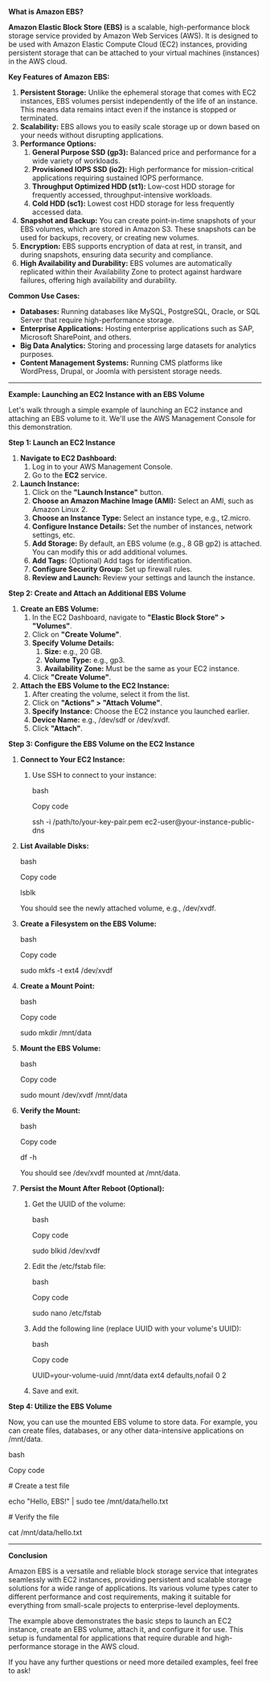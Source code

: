 ﻿**What is Amazon EBS?**

**Amazon Elastic Block Store (EBS)** is a scalable, high-performance block storage service provided by Amazon Web Services (AWS). It is designed to be used with Amazon Elastic Compute Cloud (EC2) instances, providing persistent storage that can be attached to your virtual machines (instances) in the AWS cloud.

**Key Features of Amazon EBS:**

1. **Persistent Storage:** Unlike the ephemeral storage that comes with EC2 instances, EBS volumes persist independently of the life of an instance. This means data remains intact even if the instance is stopped or terminated.
1. **Scalability:** EBS allows you to easily scale storage up or down based on your needs without disrupting applications.
1. **Performance Options:**
   1. **General Purpose SSD (gp3):** Balanced price and performance for a wide variety of workloads.
   1. **Provisioned IOPS SSD (io2):** High performance for mission-critical applications requiring sustained IOPS performance.
   1. **Throughput Optimized HDD (st1):** Low-cost HDD storage for frequently accessed, throughput-intensive workloads.
   1. **Cold HDD (sc1):** Lowest cost HDD storage for less frequently accessed data.
1. **Snapshot and Backup:** You can create point-in-time snapshots of your EBS volumes, which are stored in Amazon S3. These snapshots can be used for backups, recovery, or creating new volumes.
1. **Encryption:** EBS supports encryption of data at rest, in transit, and during snapshots, ensuring data security and compliance.
1. **High Availability and Durability:** EBS volumes are automatically replicated within their Availability Zone to protect against hardware failures, offering high availability and durability.

**Common Use Cases:**

- **Databases:** Running databases like MySQL, PostgreSQL, Oracle, or SQL Server that require high-performance storage.
- **Enterprise Applications:** Hosting enterprise applications such as SAP, Microsoft SharePoint, and others.
- **Big Data Analytics:** Storing and processing large datasets for analytics purposes.
- **Content Management Systems:** Running CMS platforms like WordPress, Drupal, or Joomla with persistent storage needs.
-----
**Example: Launching an EC2 Instance with an EBS Volume**

Let's walk through a simple example of launching an EC2 instance and attaching an EBS volume to it. We'll use the AWS Management Console for this demonstration.

**Step 1: Launch an EC2 Instance**

1. **Navigate to EC2 Dashboard:**
   1. Log in to your AWS Management Console.
   1. Go to the **EC2** service.
1. **Launch Instance:**
   1. Click on the **"Launch Instance"** button.
   1. **Choose an Amazon Machine Image (AMI):** Select an AMI, such as Amazon Linux 2.
   1. **Choose an Instance Type:** Select an instance type, e.g., t2.micro.
   1. **Configure Instance Details:** Set the number of instances, network settings, etc.
   1. **Add Storage:** By default, an EBS volume (e.g., 8 GB gp2) is attached. You can modify this or add additional volumes.
   1. **Add Tags:** (Optional) Add tags for identification.
   1. **Configure Security Group:** Set up firewall rules.
   1. **Review and Launch:** Review your settings and launch the instance.

**Step 2: Create and Attach an Additional EBS Volume**

1. **Create an EBS Volume:**
   1. In the EC2 Dashboard, navigate to **"Elastic Block Store" > "Volumes"**.
   1. Click on **"Create Volume"**.
   1. **Specify Volume Details:**
      1. **Size:** e.g., 20 GB.
      1. **Volume Type:** e.g., gp3.
      1. **Availability Zone:** Must be the same as your EC2 instance.
   1. Click **"Create Volume"**.
1. **Attach the EBS Volume to the EC2 Instance:**
   1. After creating the volume, select it from the list.
   1. Click on **"Actions" > "Attach Volume"**.
   1. **Specify Instance:** Choose the EC2 instance you launched earlier.
   1. **Device Name:** e.g., /dev/sdf or /dev/xvdf.
   1. Click **"Attach"**.

**Step 3: Configure the EBS Volume on the EC2 Instance**

1. **Connect to Your EC2 Instance:**
   1. Use SSH to connect to your instance:

      bash

      Copy code

      ssh -i /path/to/your-key-pair.pem ec2-user@your-instance-public-dns

1. **List Available Disks:**

   bash

   Copy code

   lsblk

   You should see the newly attached volume, e.g., /dev/xvdf.

1. **Create a Filesystem on the EBS Volume:**

   bash

   Copy code

   sudo mkfs -t ext4 /dev/xvdf

1. **Create a Mount Point:**

   bash

   Copy code

   sudo mkdir /mnt/data

1. **Mount the EBS Volume:**

   bash

   Copy code

   sudo mount /dev/xvdf /mnt/data

1. **Verify the Mount:**

   bash

   Copy code

   df -h

   You should see /dev/xvdf mounted at /mnt/data.

1. **Persist the Mount After Reboot (Optional):**
   1. Get the UUID of the volume:

      bash

      Copy code

      sudo blkid /dev/xvdf

   1. Edit the /etc/fstab file:

      bash

      Copy code

      sudo nano /etc/fstab

   1. Add the following line (replace UUID with your volume's UUID):

      bash

      Copy code

      UUID=your-volume-uuid /mnt/data ext4 defaults,nofail 0 2

   1. Save and exit.

**Step 4: Utilize the EBS Volume**

Now, you can use the mounted EBS volume to store data. For example, you can create files, databases, or any other data-intensive applications on /mnt/data.

bash

Copy code

\# Create a test file

echo "Hello, EBS!" | sudo tee /mnt/data/hello.txt

\# Verify the file

cat /mnt/data/hello.txt

-----
**Conclusion**

Amazon EBS is a versatile and reliable block storage service that integrates seamlessly with EC2 instances, providing persistent and scalable storage solutions for a wide range of applications. Its various volume types cater to different performance and cost requirements, making it suitable for everything from small-scale projects to enterprise-level deployments.

The example above demonstrates the basic steps to launch an EC2 instance, create an EBS volume, attach it, and configure it for use. This setup is fundamental for applications that require durable and high-performance storage in the AWS cloud.

If you have any further questions or need more detailed examples, feel free to ask!

